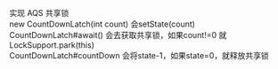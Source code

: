 实现 AQS 共享锁  
new CountDownLatch(int count) 会setState(count)  
CountDownLatch#await() 会去获取共享锁，如果count!=0 就 LockSupport.park(this)  
CountDownLatch#countDown 会将state-1，如果state=0，就释放共享锁
